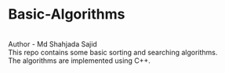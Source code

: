 # Basic-Algorithms
<br>
Author - Md Shahjada Sajid
<br>
This repo contains some basic sorting and searching algorithms.
<br>
The algorithms are implemented using C++.